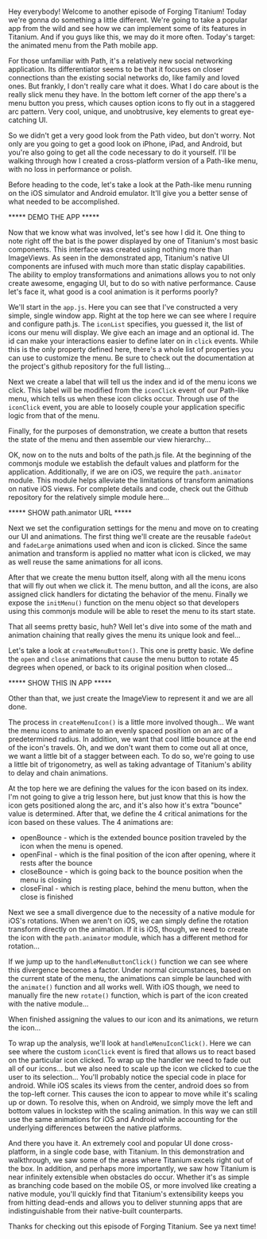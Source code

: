 Hey everybody! Welcome to another episode of Forging Titanium! Today we're gonna do something a little different. We're going to take a popular app from the wild and see how we can implement some of its features in Titanium. And if you guys like this, we may do it more often. Today's target: the animated menu from the Path mobile app.For those unfamiliar with Path, it's a relatively new social networking application. Its differentiator seems to be that it focuses on closer connections than the existing social networks do, like family and loved ones. But frankly, I don't really care what it does. What I do care about is the really slick menu they have. In the bottom left corner of the app there's a menu button you press, which causes option icons to fly out in a staggered arc pattern. Very cool, unique, and unobtrusive, key elements to great eye-catching UI.So we didn't get a very good look from the Path video, but don't worry. Not only are you going to get a good look on iPhone, iPad, and Android, but you're also going to get all the code necessary to do it yourself. I'll be walking through how I created a cross-platform version of a Path-like menu, with no loss in performance or polish. Before heading to the code, let's take a look at the Path-like menu running on the iOS simulator and Android emulator. It'll give you a better sense of what needed to be accomplished. ***** DEMO THE APP *****Now that we know what was involved, let's see how I did it. One thing to note right off the bat is the power displayed by one of Titanium's most basic components. This interface was created using nothing more than ImageViews. As seen in the demonstrated app, Titanium's native UI components are infused with much more than static display capabilities. The ability to employ transformations and animations allows you to not only create awesome, engaging UI, but to do so with native performance. Cause let's face it, what good is a cool animation is it performs poorly?We'll start in the `app.js`. Here you can see that I've constructed a very simple, single window app. Right at the top here we can see where I require and configure path.js. The `iconList` specifies, you guessed it, the list of icons our menu will display. We give each an image and an optional id. The id can make your interactions easier to define later on in `click` events. While this is the only property defined here, there's a whole list of properties you can use to customize the menu. Be sure to check out the documentation at the project's github repository for the full listing...Next we create a label that will tell us the index and id of the menu icons we click. This label will be modified from the `iconClick` event of our Path-like menu, which tells us when these icon clicks occur. Through use of the `iconClick` event, you are able to loosely couple your application specific logic from that of the menu.Finally, for the purposes of demonstration, we create a button that resets the state of the menu and then assemble our view hierarchy...OK, now on to the nuts and bolts of the path.js file. At the beginning of the commonjs module we establish the default values and platform for the application. Additionally, if we are on iOS, we require the `path.animator` module. This module helps alleviate the limitations of transform animations on native iOS views. For complete details and code, check out the Github repository for the relatively simple module here...***** SHOW path.animator URL *****Next we set the configuration settings for the menu and move on to creating our UI and animations. The first thing we'll create are the reusable `fadeOut` and `fadeLarge` animations used when and icon is clicked. Since the same animation and transform is applied no matter what icon is clicked, we may as well reuse the same animations for all icons.After that we create the menu button itself, along with all the menu icons that will fly out when we click it. The menu button, and all the icons, are also assigned click handlers for dictating the behavior of the menu. Finally we expose the `initMenu()` function on the menu object so that developers using this commonjs module will be able to reset the menu to its start state.That all seems pretty basic, huh? Well let's dive into some of the math and animation chaining that really gives the menu its unique look and feel...Let's take a look at `createMenuButton()`. This one is pretty basic. We define the `open` and `close` animations that cause the menu button to rotate 45 degrees when opened, or back to its original position when closed...***** SHOW THIS IN APP *****Other than that, we just create the ImageView to represent it and we are all done. The process in `createMenuIcon()` is a little more involved though... We want the menu icons to animate to an evenly spaced position on an arc of a predetermined radius. In addition, we want that cool little bounce at the end of the icon's travels. Oh, and we don't want them to come out all at once, we want a little bit of a stagger between each. To do so, we're going to use a little bit of trigonometry, as well as taking advantage of Titanium's ability to delay and chain animations. At the top here we are defining the values for the icon based on its index. I'm not going to give a trig lesson here, but just know that this is how the icon gets positioned along the arc, and it's also how it's extra "bounce" value is determined. After that, we define the 4 critical animations for the icon based on these values. The 4 animations are:* openBounce - which is the extended bounce position traveled by the icon when the menu is opened.* openFinal - which is the final position of the icon after opening, where it rests after the bounce* closeBounce - which is going back to the bounce position when the menu is closing* closeFinal - which is resting place, behind the menu button, when the close is finishedNext we see a small divergence due to the necessity of a native module for iOS's rotations. When we aren't on iOS, we can simply define the rotation transform directly on the animation. If it is iOS, though, we need to create the icon with the `path.animator` module, which has a different method for rotation...If we jump up to the `handleMenuButtonClick()` function we can see where this divergence becomes a factor. Under normal circumstances, based on the current state of the menu, the animations can simple be launched with the `animate()` function and all works well. With iOS though, we need to manually fire the new `rotate()` function, which is part of the icon created with the native module...When finished assigning the values to our icon and its animations, we return the icon...To wrap up the analysis, we'll look at `handleMenuIconClick()`. Here we can see where the custom `iconClick` event is fired that allows us to react based on the particular icon clicked. To wrap up the handler we need to fade out all of our icons... but we also need to scale up the icon we clicked to cue the user to its selection... You'll probably notice the special code in place for android. While iOS scales its views from the center, android does so from the top-left corner. This causes the icon to appear to move while it's scaling up or down. To resolve this, when on Android, we simply move the left and bottom values in lockstep with the scaling animation. In this way we can still use the same animations for iOS and Android while accounting for the underlying differences between the native platforms.And there you have it. An extremely cool and popular UI done cross-platform, in a single code base, with Titanium. In this demonstration and walkthrough, we saw some of the areas where Titanium excels right out of the box. In addition, and perhaps more importantly, we saw how Titanium is near infinitely extensible when obstacles do occur. Whether it's as simple as branching code based on the mobile OS, or more involved like creating a native module, you'll quickly find that Titanium's extensibility keeps you from hitting dead-ends and allows you to deliver stunning apps that are indistinguishable from their native-built counterparts.Thanks for checking out this episode of Forging Titanium. See ya next time! 